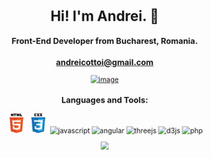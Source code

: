 <h1 align="center">Hi! I'm Andrei. 👋</h1>
<h3 align="center">Front-End Developer from Bucharest, Romania.</h3>
<h3 align="center"><a href="mailto:andreicottoi@gmail.com">andreicottoi@gmail.com</a></h3>

<div align="center">

[![image](https://img.shields.io/badge/LinkedIn-0077B5?style=for-the-badge&logo=linkedin&logoColor=white)](https://www.linkedin.com/in/andreicotoi/)
  
</div>

<h3 align="center">Languages and Tools:</h3>

<p align="center"> 

  <img src="https://raw.githubusercontent.com/devicons/devicon/master/icons/html5/html5-original-wordmark.svg" alt="html5" width="40" height="40"/>
  
  <img src="https://raw.githubusercontent.com/devicons/devicon/master/icons/css3/css3-original-wordmark.svg" alt="css3" width="40" height="40"/>

  <img src="https://upload.wikimedia.org/wikipedia/commons/b/ba/Javascript_badge.svg" alt="javascript" width="40" height="40"/>

  <img src="https://upload.wikimedia.org/wikipedia/commons/c/cf/Angular_full_color_logo.svg" alt="angular" width="40" height="40"/>

  <img src="https://global.discourse-cdn.com/flex035/uploads/threejs/original/2X/b/be2f75f72751c11cbe1593c69a99a52900bf12cb.svg" alt="threejs" width="30" height="40"/>

  <img src="https://uxwing.com/wp-content/themes/uxwing/download/brands-and-social-media/d3-js-icon.svg" alt="d3js" width="30" height="40"/>
  
  <img src="https://upload.wikimedia.org/wikipedia/commons/2/27/PHP-logo.svg" alt="php" width="40" height="40"/>

</p>

<p align= "center">
  <img height= "150" src="https://github-readme-stats.vercel.app/api/top-langs/?username=andreicotoi&theme=react&layout=compact" />
</p>

